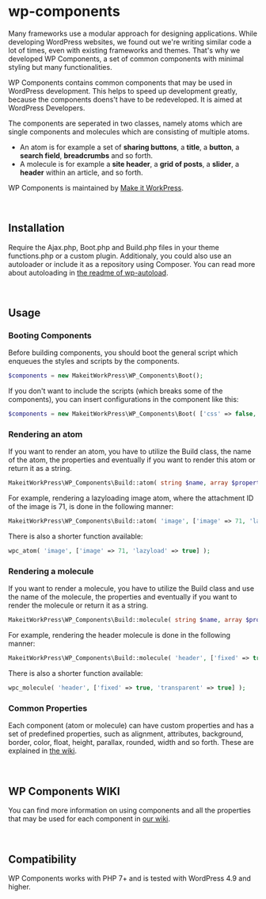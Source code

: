 # wp-components
Many frameworks use a modular approach for designing applications. While developing WordPress websites, we found out we're writing similar code a lot of times, even with existing frameworks and themes. That's why we developed WP Components, a set of common components with minimal styling but many functionalities.

WP Components contains common components that may be used in WordPress development. This helps to speed up development greatly, because the components doens't have to be redeveloped. It is aimed at WordPress Developers.

The components are seperated in two classes, namely atoms which are single components and molecules which are consisting of multiple atoms.
* An atom is for example a set of **sharing buttons**, a **title**, a **button**, a **search field**, **breadcrumbs** and so forth.
* A molecule is for example a **site header**, a **grid of posts**, a **slider**, a **header** within an article, and so forth.

WP Components is maintained by [Make it WorkPress](https://makeitwork.press/scripts/wp-components/).

&nbsp;
## Installation

Require the Ajax.php, Boot.php and Build.php files in your theme functions.php or a custom plugin. Additionaly, you could also use an autoloader or include it as a repository using Composer. You can read more about autoloading in [the readme of wp-autoload](https://github.com/makeitworkpress/wp-autoload).

&nbsp;
## Usage

### Booting Components
Before building components, you should boot the general script which enqueues the styles and scripts by the components.


```php
$components = new MakeitWorkPress\WP_Components\Boot();
```

If you don't want to include the scripts (which breaks some of the components), you can insert configurations in the component like this:

```php
$components = new MakeitWorkPress\WP_Components\Boot( ['css' => false, 'js' => false] );
```

### Rendering an atom
If you want to render an atom, you have to utilize the Build class, the name of the atom, the properties and eventually if you want to render this atom or return it as a string.

```php
MakeitWorkPress\WP_Components\Build::atom( string $name, array $properties, boolean $render = true );
```

For example, rendering a lazyloading image atom, where the attachment ID of the image is 71, is done in the following manner:

```php
MakeitWorkPress\WP_Components\Build::atom( 'image', ['image' => 71, 'lazyload' => true] );
```

There is also a shorter function available:

```php
wpc_atom( 'image', ['image' => 71, 'lazyload' => true] );
```

### Rendering a molecule
If you want to render a molecule, you have to utilize the Build class and use the name of the molecule, the properties and eventually if you want to render the molecule or return it as a string.

```php
MakeitWorkPress\WP_Components\Build::molecule( string $name, array $properties, boolean $render = true );
```

For example, rendering the header molecule is done in the following manner:

```php
MakeitWorkPress\WP_Components\Build::molecule( 'header', ['fixed' => true, 'transparent' => true] );
```

There is also a shorter function available:

```php
wpc_molecule( 'header', ['fixed' => true, 'transparent' => true] );
```

### Common Properties
Each component (atom or molecule) can have custom properties and has a set of predefined properties, such as alignment, attributes, background, border, color, float, height, parallax, rounded, width and so forth. 
These are explained in [the wiki](https://github.com/makeitworkpress/wp-components/wiki/Common-Properties).

&nbsp;
## WP Components WIKI
You can find more information on using components and all the properties that may be used for each component in [our wiki](https://github.com/makeitworkpress/wp-components/wiki).

&nbsp;
## Compatibility
WP Components works with PHP 7+ and is tested with WordPress 4.9 and higher.
